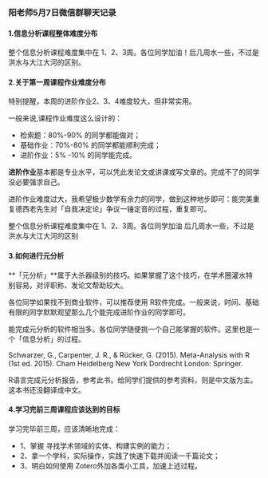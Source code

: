 
###  阳老师5月7日微信群聊天记录    

####  1.信息分析课程整体难度分布  

整个信息分析课程难度集中在 1、2、3周。各位同学加油！后几周水一些，不过是洪水与大江大河的区别。 

####  2.关于第一周课程作业难度分布

特别提醒，本周的进阶作业2、3、4难度较大，但非常实用。    

一般来说,课程作业难度这么设计的：
 
* 检索题：80%-90% 的同学都能做对；  
* 基础作业：70%-80% 的同学都能顺利完成；  
* 进阶作业：5% -10% 的同学能完成。


**进阶作业**基本都是专业水平，可以凭此发论文或讲课或写文章的。完成不了的同学没必要强求自己。  

进阶作业难度过大，我希望极少数学有余力的同学，做到这种地步即可：能完美重复德西老先生对「自我决定论」争议一锤定音的过程，重复即可。  

整个信息分析课程难度集中在 1、2、3周。各位同学加油 后几周水一些，不过是洪水与大江大河的区别  


####  3.如何进行元分析 

**「元分析」**属于大杀器级别的技巧。如果掌握了这个技巧，在学术圈灌水特别容易。对评职称、发论文帮助较大。  

各位同学如果找不到商业软件，可以推荐使用 R软件完成。一般来说，时间、基础有限的同学默默观望那么几个能完成进阶作业的同学即可。

能完成元分析的软件相当多。各位同学随便挑一个自己能掌握的软件。这里也是一个「信息分析」的过程。

Schwarzer, G., Carpenter, J. R., & Rücker, G. (2015). Meta-Analysis with R (1st ed. 2015). Cham Heidelberg New York Dordrecht London: Springer.


R语言完成元分析报告，参考此书。给同学们提供的参考资料，则是中文版为主。这本书还没翻译成中文。    

####  4.学习完前三周课程应该达到的目标  

学习完毕前三周，应该清晰地完成：

* 1、掌握 寻找学术领域的实体、构建实例的能力；
* 2、拿一个学科，实际操作，实践了快速下载并阅读一千篇论文；
* 3、明白如何使用 Zotero外加各类小工具，加速上述过程。

  




